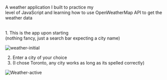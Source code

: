 A weather application I built to practice my <br>
level of JavaScript and learning how to use OpenWeatherMap API to get the weather data 

<br> 
1. This is the app upon starting<br>
(nothing fancy, just a search bar expecting a city name)


![weather-initial](https://user-images.githubusercontent.com/77082103/233821568-653811f2-f8d6-426b-9446-4e61d1e4add8.png)

2. Enter a city of your choice<br>
3. (I chose Toronto, any city works as long as its spelled correctly)


![Weather-active](https://user-images.githubusercontent.com/77082103/233821603-e16f165f-cd5f-4022-bb21-2a627096a195.png)
